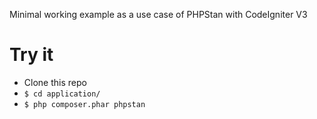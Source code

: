Minimal working example as a use case of PHPStan with CodeIgniter V3

# Try it
- Clone this repo
- `$ cd application/`
- `$ php composer.phar phpstan`
